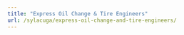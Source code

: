 ```yaml
---
title: "Express Oil Change & Tire Engineers"
url: /sylacuga/express-oil-change-and-tire-engineers/
---
```

